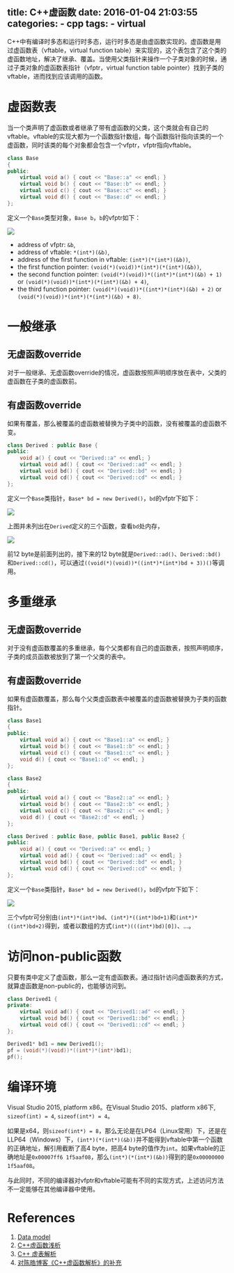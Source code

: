 title: C++虚函数
date: 2016-01-04 21:03:55
categories:
		- cpp
tags:
    - virtual
---

C++中有编译时多态和运行时多态，运行时多态是由虚函数实现的。虚函数是用过虚函数表（vftable，virtual function table）来实现的，这个表包含了这个类的虚函数地址，解决了继承、覆盖。当使用父类指针来操作一个子类对象的时候，通过子类对象的虚函数表指针（vfptr，virtual function table pointer）找到子类的vftable，进而找到应该调用的函数。

# 虚函数表

当一个类声明了虚函数或者继承了带有虚函数的父类，这个类就会有自己的vftable。vftable的实现大都为一个函数指针数组，每个函数指针指向该类的一个虚函数，同时该类的每个对象都会包含一个vfptr，vfptr指向vftable。

```cpp
class Base
{
public:
	virtual void a() { cout << "Base::a" << endl; }
	virtual void b() { cout << "Base::b" << endl; }
	virtual void c() { cout << "Base::c" << endl; }
	virtual void d() { cout << "Base::d" << endl; }
};
```

定义一个`Base`类型对象，`Base b`，`b`的vfptr如下：

![](media/2016/15307210044415/cpp_virtual_function_base_b.png)

* address of vfptr: `&b`,
* address of vftable: `*(int*)(&b)`,
* address of the first function in vftable: `(int*)(*(int*)(&b))`,
* the first function pointer: `(void(*)(void))*(int*)(*(int*)(&b))`,
* the second function pointer: `(void(*)(void))*((int*)*(int*)(&b) + 1)` or `(void(*)(void))*(int*)(*(int*)(&b) + 4)`,
* the third function pointer: `(void(*)(void))*((int*)*(int*)(&b) + 2)` or `(void(*)(void))*(int*)(*(int*)(&b) + 8)`.

# 一般继承

## 无虚函数override

对于一般继承、无虚函数override的情况，虚函数按照声明顺序放在表中，父类的虚函数在子类的虚函数前。

## 有虚函数override

如果有覆盖，那么被覆盖的虚函数被替换为子类中的函数，没有被覆盖的虚函数不变。

```cpp
class Derived : public Base {
public:
	void a() { cout << "Derived::a" << endl; }
	virtual void ad() { cout << "Derived::ad" << endl; }
	virtual void bd() { cout << "Derived::bd" << endl; }
	virtual void cd() { cout << "Derived::cd" << endl; }
};
```

定义一个`Base`类指针，`Base* bd = new Derived()`，`bd`的vfptr下如下：

![](media/2016/15307210044415/cpp_virtual_function_derived_bd.png)

上图并未列出在`Derived`定义的三个函数，查看`bd`处内存，

![](media/2016/15307210044415/cpp_virtual_function_derived_bd_mem.png)

前12 byte是前面列出的，接下来的12 byte就是`Derived::ad()`、`Derived::bd()`和`Derived::cd()`，可以通过`((void(*)(void))*((int*)*(int*)bd + 3))()`等调用。

# 多重继承


## 无虚函数override

对于没有虚函数覆盖的多重继承，每个父类都有自己的虚函数表，按照声明顺序，子类的成员函数被放到了第一个父类的表中。

## 有虚函数override

如果有虚函数覆盖，那么每个父类虚函数表中被覆盖的虚函数被替换为子类的函数指针。

```cpp
class Base1
{
public:
	virtual void a() { cout << "Base1::a" << endl; }
	virtual void b() { cout << "Base1::b" << endl; }
	virtual void c() { cout << "Base1::c" << endl; }
	void d() { cout << "Base1::d" << endl; }
};

class Base2
{
public:
	virtual void a() { cout << "Base2::a" << endl; }
	virtual void b() { cout << "Base2::b" << endl; }
	virtual void c() { cout << "Base2::c" << endl; }
	void d() { cout << "Base2::d" << endl; }
};

class Derived : public Base, public Base1, public Base2 {
public:
	void a() { cout << "Derived::a" << endl; }
	virtual void ad() { cout << "Derived::ad" << endl; }
	virtual void bd() { cout << "Derived::bd" << endl; }
	virtual void cd() { cout << "Derived::cd" << endl; }
};
```

定义一个`Base`类指针，`Base* bd = new Derived()`，`bd`的vfptr下如下：

![](media/2016/15307210044415/15307210754505.jpg)

三个vfptr可分别由`(int*)*(int*)bd`、`(int*)*((int*)bd+1)`和`(int*)*((int*)bd+2)`得到，或者以数组的方式`(int*)(((int*)bd)[0])`、...。

# 访问non-public函数

只要有类中定义了虚函数，那么一定有虚函数表。通过指针访问虚函数表的方式，就算虚函数是non-public的，也能够访问到。

```cpp
class Derived1 {
private:
	virtual void ad() { cout << "Derived1::ad" << endl; }
	virtual void bd() { cout << "Derived1::bd" << endl; }
	virtual void cd() { cout << "Derived1::cd" << endl; }
};

Derived1* bd1 = new Derived1();
pf = (void(*)(void))*((int*)*(int*)bd1);
pf();
```

# 编译环境

Visual Studio 2015, platform x86。在Visual Studio 2015、platform x86下, `sizeof(int) = 4`, `sizeof(int*) = 4`。

如果是x64，则`sizeof(int*) = 8`，那么无论是在LP64（Linux常用）下，还是在LLP64（Windows）下，`(int*)(*(int*)(&b))`并不能得到vftable中第一个函数的正确地址，解引用截断了高4 byte，把高4 byte的值作为`int`。如果vftable的正确地址是`0x00007ff6 1f5aaf08`，那么`(int*)(*(int*)(&b))`得到的是`0x00000000 1f5aaf08`。

与此同时，不同的编译器对vfptr和vftable可能有不同的实现方式，上述访问方法不一定能够在其他编译器中使用。

# References

1. [Data model](http://www.viva64.com/en/t/0012/)
2. [C++虚函数浅析](http://glgjing.github.io/blog/2015/01/03/c-plus-plus-xu-han-shu-qian-xi/)
3. [C++ 虚表解析](http://blog.csdn.net/haoel/article/details/1948051)
4. [对陈皓博客《C++虚函数解析》的补充](http://www.rudy-yuan.net/archives/128/)
